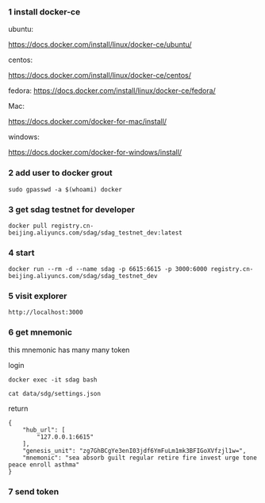 ### 1 install docker-ce 

ubuntu:

https://docs.docker.com/install/linux/docker-ce/ubuntu/ 

centos:

https://docs.docker.com/install/linux/docker-ce/centos/

fedora:
https://docs.docker.com/install/linux/docker-ce/fedora/

Mac:

https://docs.docker.com/docker-for-mac/install/ 

windows:

https://docs.docker.com/docker-for-windows/install/


### 2 add user to docker grout

```
sudo gpasswd -a $(whoami) docker
```

### 3 get sdag testnet for developer

```
docker pull registry.cn-beijing.aliyuncs.com/sdag/sdag_testnet_dev:latest
```

### 4 start

```
docker run --rm -d --name sdag -p 6615:6615 -p 3000:6000 registry.cn-beijing.aliyuncs.com/sdag/sdag_testnet_dev
```

### 5 visit explorer

```
http://localhost:3000
```

### 6 get mnemonic
this mnemonic has many many token 

login 
```
docker exec -it sdag bash
```

```
cat data/sdg/settings.json
```

return 

```
{
    "hub_url": [
        "127.0.0.1:6615"
    ],
    "genesis_unit": "zg7GhBCgYe3enI03jdf6YmFuLm1mk3BFIGoXVfzjl1w=",
    "mnemonic": "sea absorb guilt regular retire fire invest urge tone peace enroll asthma"
}
```

### 7 send token

